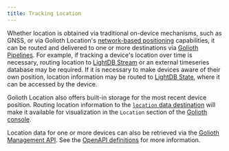 ```yaml
---
title: Tracking Location
---
```


Whether location is obtained via traditional on-device mechanisms, such as GNSS,
or via Golioth Location's [network-based
positioning](/application-services/location/network-based-positioning)
capabilities, it can be routed and delivered to one or more destinations via
[Golioth Pipelines](/data-routing). For example, if tracking a device's location
over time is necessary, routing location to [LightDB
Stream](/application-services/lightdb-stream) or an external timeseries database
may be required. If it is necessary to make devices aware of their own position,
location information may be routed to [LightDB
State](/application-services/lightdb-state), where it can be accessed by the
device.

Golioth Location also offers built-in storage for the most recent device
position. Routing location information to the [`location` data
destination](/data-routing/destinations/location) will make it available for
visualization in the `Location` section of the [Golioth
console](https://docs.golioth.io/getting-started/golioth-console).

Location data for one or more devices can also be retrieved via the [Golioth
Management API](/reference/management-api). See the [OpenAPI
definitions](/reference/management-api/openapi) for more information.
